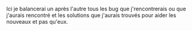 Ici je balancerai un après l'autre tous les bug que j'rencontrerais ou que j'aurais rencontré 
et les solutions que j'aurais trouvés pour aider les nouveaux et pas qu'eux.
